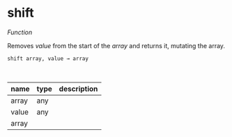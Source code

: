# shift

_Function_

Removes _value_ from the start of the _array_ and returns it, mutating the array.

<pre><code>shift array, value &rarr; array</code></pre>
<br>

| name | type | description |
|------|------|-------------|
|array|any||
|value|any||
|array|||


